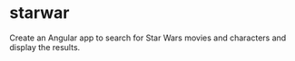 # starwar
Create an Angular app to search for Star Wars movies and characters and display the results.
